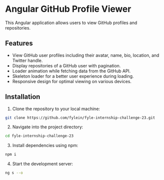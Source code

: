 # Angular GitHub Profile Viewer

This Angular application allows users to view GitHub profiles and repositories.

## Features

- View GitHub user profiles including their avatar, name, bio, location, and Twitter handle.
- Display repositories of a GitHub user with pagination.
- Loader animation while fetching data from the GitHub API.
- Skeleton loader for a better user experience during loading.
- Responsive design for optimal viewing on various devices.

## Installation

1. Clone the repository to your local machine:

```bash
git clone https://github.com/fylein/fyle-internship-challenge-23.git

```

2. Navigate into the project directory:

```bash
cd fyle-internship-challenge-23

```

3. Install dependencies using npm:

```bash
npm i

```

4. Start the development server:

```bash
ng s --o

```
